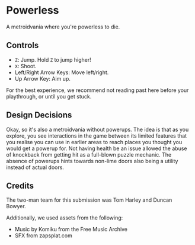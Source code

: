 # Powerless

A metroidvania where you're powerless to die.

## Controls

- `Z`: Jump. Hold `Z` to jump higher!
- `X`: Shoot.
- Left/Right Arrow Keys: Move left/right.
- Up Arrow Key: Aim up.

For the best experience, we recommend not reading past here before your
playthrough, or until you get stuck.

## Design Decisions

Okay, so it's also a metroidvania without powerups. The idea is that as you
explore, you see interactions in the game between its limited features that you
realise you can use in earlier areas to reach places you thought you would get a
powerup for. Not having health be an issue allowed the abuse of knockback from
getting hit as a full-blown puzzle mechanic. The absence of powerups hints
towards non-lime doors also being a utility instead of actual doors.

## Credits

The two-man team for this submission was Tom Harley and Duncan Bowyer.

Additionally, we used assets from the following:
- Music by Komiku from the Free Music Archive
- SFX from zapsplat.com

